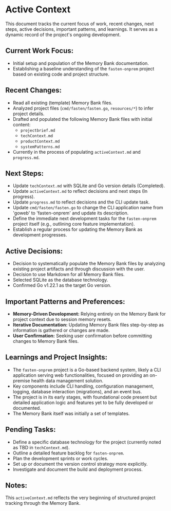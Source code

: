 # Active Context

This document tracks the current focus of work, recent changes, next steps, active decisions, important patterns, and learnings. It serves as a dynamic record of the project's ongoing development.

## Current Work Focus:

- Initial setup and population of the Memory Bank documentation.
- Establishing a baseline understanding of the `fasten-onprem` project based on existing code and project structure.

## Recent Changes:

- Read all existing (template) Memory Bank files.
- Analyzed project files (`cmd/fasten/fasten.go`, `resources/*`) to infer project details.
- Drafted and populated the following Memory Bank files with initial content:
    - `projectbrief.md`
    - `techContext.md`
    - `productContext.md`
    - `systemPatterns.md`
- Currently in the process of populating `activeContext.md` and `progress.md`.

## Next Steps:

- Update `techContext.md` with SQLite and Go version details (Completed).
- Update `activeContext.md` to reflect decisions and next steps (In progress).
- Update `progress.md` to reflect decisions and the CLI update task.
- Update `cmd/fasten/fasten.go` to change the CLI application name from 'goweb' to 'fasten-onprem' and update its description.
- Define the immediate next development tasks for the `fasten-onprem` project itself (e.g., outlining core feature implementation).
- Establish a regular process for updating the Memory Bank as development progresses.

## Active Decisions:

- Decision to systematically populate the Memory Bank files by analyzing existing project artifacts and through discussion with the user.
- Decision to use Markdown for all Memory Bank files.
- Selected SQLite as the database technology.
- Confirmed Go v1.22.1 as the target Go version.

## Important Patterns and Preferences:

- **Memory-Driven Development:** Relying entirely on the Memory Bank for project context due to session memory resets.
- **Iterative Documentation:** Updating Memory Bank files step-by-step as information is gathered or changes are made.
- **User Confirmation:** Seeking user confirmation before committing changes to Memory Bank files.

## Learnings and Project Insights:

- The `fasten-onprem` project is a Go-based backend system, likely a CLI application serving web functionalities, focused on providing an on-premise health data management solution.
- Key components include CLI handling, configuration management, logging, database interaction (migrations), and an event bus.
- The project is in its early stages, with foundational code present but detailed application logic and features yet to be fully developed or documented.
- The Memory Bank itself was initially a set of templates.

## Pending Tasks:

- Define a specific database technology for the project (currently noted as TBD in `techContext.md`).
- Outline a detailed feature backlog for `fasten-onprem`.
- Plan the development sprints or work cycles.
- Set up or document the version control strategy more explicitly.
- Investigate and document the build and deployment process.

## Notes:

This `activeContext.md` reflects the very beginning of structured project tracking through the Memory Bank.
